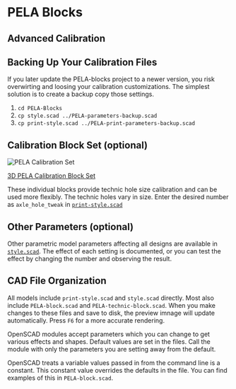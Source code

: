 # PELA Blocks
## Advanced Calibration

## Backing Up Your Calibration Files

If you later update the PELA-blocks project to a newer version, you risk overwirting and loosing your calibration customizations. The simplest solution is to create a backup copy those settings.

1. `cd PELA-Blocks`
1. `cp style.scad ../PELA-parameters-backup.scad`
1. `cp print-style.scad ../PELA-print-parameters-backup.scad`

## Calibration Block Set (optional)

![PELA Calibration Set](calibration/PELA-calibration-set.png)

[3D PELA Calibration Block Set](https://github.com/LEGO-Prototypes/PELA-parametric-blocks/blob/master/calibration/PELA-calibration-set.stl)

These individual blocks provide technic hole size calibration and can be used more flexibly. The technic holes vary in size. Enter the desired number as `axle_hole_tweak` in [`print-style.scad`](print-style.scad)

## Other Parameters (optional)

Other parametric model parameters affecting all designs are available in [`style.scad`](style.scad). The effect of each setting is documented, or you can test the effect by changing the number and observing the result.

## CAD File Organization

All models include `print-style.scad` and `style.scad` directly. Most also include `PELA-block.scad` and `PELA-technic-block.scad`. When you make changes to these files and save to disk, the preview imnage will update automatically. Press `F6` for a more accurate rendering.

OpenSCAD modules accept parameters which you can change to get various effects and shapes. Default values are set in the files. Call the module with only the parameters you are setting away from the default.

OpenSCAD treats a variable values passed in from the command line is a constant. This constant value overrides the defaults in the file. You can find examples of this in `PELA-block.scad`.
